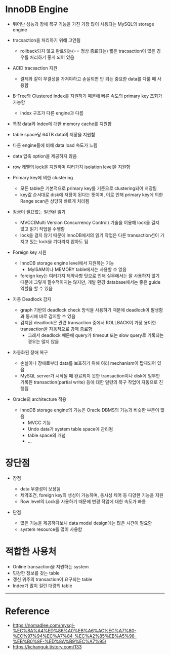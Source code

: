 # InnoDB Engine

- 뛰어난 성능과 장애 복구 기능을 가진 가장 많이 사용되는 MySQL의 storage engine
- tracsaction을 처리하기 위해 고안됨
    - rollback되지 않고 완료되는(== 정상 종료되는) 짧은 tracsaction이 많은 경우를 처리하기 좋게 되어 있음
- ACID tracsaction 지원
    - 결제와 같이 무결성을 가져야하고 손실되면 안 되는 중요한 data를 다룰 때 사용함
- B-Tree와 Clustered Index를 지원하기 때문에 빠른 속도의 primary key 조회가 가능함
    - index 구조가 다른 engine과 다름
- 특정 data와 Index에 대한 memory cache를 지원함
- table space당 64TB data의 저장을 지원함
- 다른 engine들에 비해 data load 속도가 느림
- data 압축 option을 제공하지 않음
- row 레벨의 lock을 지원하며 여러가지 isolation level을 지원함

- Primary key에 의한 clustering
    - 모든 table은 기본적으로 primary key를 기준으로 clustering되어 저장됨
    - key값 순서대로 disk에 저장이 된다는 뜻이며, 이로 인해 primary key에 의한 Range scan은 상당히 빠르게 처리됨

- 잠금이 필요없는 일관된 읽기
    - MVCC(Multi Version Concurrency Control) 기술을 이용해 lock을 걸지 않고 읽기 작업을 수행함
    - lock을 걸지 않기 때문에 InnoDB에서의 읽기 작업은 다른 transaction션이 가지고 있는 lock을 기다리지 않아도 됨

- Foreign key 지원
    - InnoDB storage engine level에서 지원하는 기능
        - MylSAM이나 MEMORY table에서는 사용할 수 없음
    - foreign key는 여러가지 제약사항 탓으로 인해 실무에서는 잘 사용하지 않기 때문에 그렇게 필수적이지는 않지만, 개발 환경 database에서는 좋은 guide 역할을 할 수 있음

- 자동 Deadlock 감지
    - graph 기반의 deadlock check 방식을 사용하기 때문에 deadlock이 발생함과 동시에 바로 감지할 수 있음
    - 감지된 deadlock은 관련 transaction 중에서 ROLLBACK이 가장 용이한 transaction을 자동적으로 강제 종료함
        - 그래서 deadlock 때문에 query가 timeout 또는 slow query로 기록되는 경우는 많지 않음

- 자동화된 장애 복구
    - 손실이나 장애로부터 data를 보호하기 위해 여러 mechanism이 탑재되어 있음
    - MySQL server가 시작될 때 완료되지 못한 transaction이나 disk에 일부만 기록된 transaction(partial write) 등에 대한 일련의 복구 작업이 자동으로 진행됨

- Oracle의 architecture 적용
    - InnoDB storage engine의 기능은 Oracle DBMS의 기능과 비슷한 부분이 많음
        - MVCC 기능
        - Undo data가 system table space에 관리됨
        - table space의 개념
        - ...

# 장단점

- 장점
    - data 무결성이 보장됨
    - 제약조건, foreign key의 생성이 가능하며, 동시성 제어 등 다양한 기능을 지원
    - Row level의 Lock을 사용하기 때문에 변경 작업에 대한 속도가 빠름

- 단점
    - 많은 기능을 제공하다보니 data model design에는 많은 시간이 필요함
    - system resource를 많이 사용함

# 적합한 사용처

- Online transaction을 지원하는 system
- 민감한 정보를 갖는 table
- 갱신 위주의 transaction이 요구되는 table
- Index가 많이 걸린 대량의 table

---

# Reference

- https://nomadlee.com/mysql-%EC%8A%A4%ED%86%A0%EB%A6%AC%EC%A7%80-%EC%97%94%EC%A7%84-%EC%A2%85%EB%A5%98-%EB%B0%8F-%ED%8A%B9%EC%A7%95/
- https://kchanguk.tistory.com/133